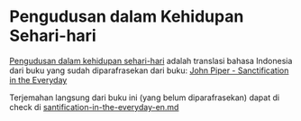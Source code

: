 # Pengudusan dalam Kehidupan Sehari-hari

[Pengudusan dalam kehidupan sehari-hari](pengudusan-dalam-kehidupan-sehari-hari.md) adalah translasi bahasa Indonesia dari buku yang sudah diparafrasekan dari buku: [John Piper - Sanctification in the Everyday](https://www.desiringgod.org/books/sanctification-in-the-everyday)

Terjemahan langsung dari buku ini (yang belum diparafrasekan) dapat di check di [santification-in-the-everyday-en.md](sanctification-in-the-everyday-en.md)

